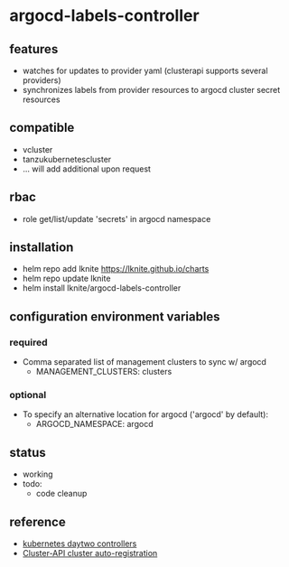 # argocd-labels-controller

## features ##
- watches for updates to provider yaml (clusterapi supports several providers)
- synchronizes labels from provider resources to argocd cluster secret resources

## compatible ##
- vcluster
- tanzukubernetescluster
- ... will add additional upon request

## rbac ##
- role get/list/update 'secrets' in argocd namespace

## installation ##
- helm repo add lknite https://lknite.github.io/charts
- helm repo update lknite
- helm install lknite/argocd-labels-controller

## configuration environment variables ##

### required ###
- Comma separated list of management clusters to sync w/ argocd
  - MANAGEMENT_CLUSTERS: clusters

### optional ###
- To specify an alternative location for argocd ('argocd' by default):
  - ARGOCD_NAMESPACE: argocd
  
## status ##
- working
- todo:
  - code cleanup

## reference ##
- [kubernetes daytwo controllers](https://www.travisloyd.xyz/2023/07/08/kubernetes-daytwo-controllers/)
- [Cluster-API cluster auto-registration](https://github.com/argoproj/argo-cd/issues/9033)
